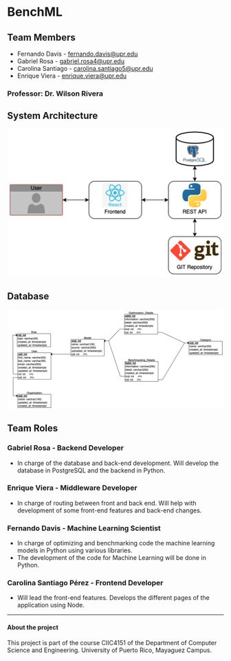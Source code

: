 # BenchML

## Team Members

* Fernando Davis - fernando.davis@upr.edu
* Gabriel Rosa - gabriel.rosa4@upr.edu
* Carolina Santiago - carolina.santiago5@upr.edu
* Enrique Viera - enrique.viera@upr.edu

### Professor: Dr. Wilson Rivera

## System Architecture
![system architecture](documentation/page/media/System_Architecture.png)

## Database
![table diagram](documentation/page/media/Table_Diagram.png)


## Team Roles
### Gabriel Rosa - Backend Developer
- In charge of the database and back-end development. Will develop the database in PostgreSQL and the backend in Python.

### Enrique Viera - Middleware Developer
- In charge of routing between front and back end. Will help with development of some front-end features and back-end changes.

### Fernando Davis - Machine Learning Scientist
- In charge of optimizing and benchmarking code the machine learning models in Python using various libraries.
- The development of the code for Machine Learning will be done in Python.

### Carolina Santiago Pérez - Frontend Developer
- Will lead the front-end features. Develops the different pages of the application using Node.

---

#### About the project
This project is part of the course CIIC4151 of the Department of Computer Science and Engineering. University of Puerto Rico, Mayaguez Campus.
